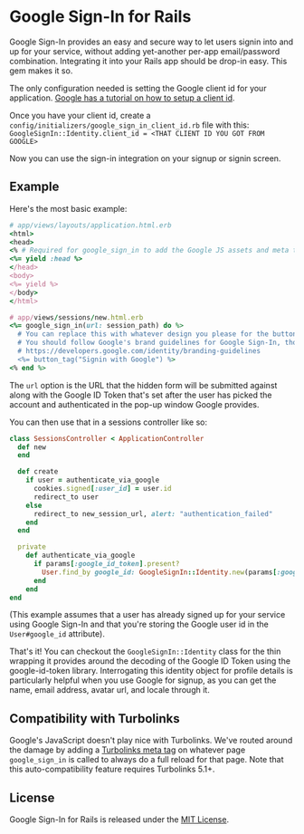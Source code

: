 # Google Sign-In for Rails

Google Sign-In provides an easy and secure way to let users signin into and up for your service,
without adding yet-another per-app email/password combination. Integrating it into your Rails app
should be drop-in easy. This gem makes it so.

The only configuration needed is setting the Google client id for your application. [Google has a
tutorial on how to setup a client id](https://developers.google.com/identity/sign-in/web/server-side-flow#step_1_create_a_client_id_and_client_secret).

Once you have your client id, create a `config/initializers/google_sign_in_client_id.rb` file with this:
`GoogleSignIn::Identity.client_id = <THAT CLIENT ID YOU GOT FROM GOOGLE>`

Now you can use the sign-in integration on your signup or signin screen.

## Example

Here's the most basic example:

```ruby
# app/views/layouts/application.html.erb
<html>
<head>
<% # Required for google_sign_in to add the Google JS assets and meta tags! %>
<%= yield :head %>
</head>
<body>
<%= yield %>
</body>
</html>

# app/views/sessions/new.html.erb
<%= google_sign_in(url: session_path) do %>
  # You can replace this with whatever design you please for the button.
  # You should follow Google's brand guidelines for Google Sign-In, though:
  # https://developers.google.com/identity/branding-guidelines
  <%= button_tag("Signin with Google") %>
<% end %>
```

The `url` option is the URL that the hidden form will be submitted against along with the Google ID Token
that's set after the user has picked the account and authenticated in the pop-up window Google provides.

You can then use that in a sessions controller like so:

```ruby
class SessionsController < ApplicationController
  def new
  end

  def create
    if user = authenticate_via_google
      cookies.signed[:user_id] = user.id
      redirect_to user
    else
      redirect_to new_session_url, alert: "authentication_failed"
    end
  end

  private
    def authenticate_via_google
      if params[:google_id_token].present?
        User.find_by google_id: GoogleSignIn::Identity.new(params[:google_id_token]).user_id
      end
    end
end
```

(This example assumes that a user has already signed up for your service using Google Sign-In and that
you're storing the Google user id in the `User#google_id` attribute).

That's it! You can checkout the `GoogleSignIn::Identity` class for the thin wrapping it provides around
the decoding of the Google ID Token using the google-id-token library. Interrogating this identity object
for profile details is particularly helpful when you use Google for signup, as you can get the name, email
address, avatar url, and locale through it.

## Compatibility with Turbolinks

Google's JavaScript doesn't play nice with Turbolinks. We've routed around the damage by adding a [Turbolinks
meta tag](https://github.com/turbolinks/turbolinks/blob/master/README.md#ensuring-specific-pages-trigger-a-full-reload)
on whatever page `google_sign_in` is called to always do a full reload for that page. Note that this
auto-compatibility feature requires Turbolinks 5.1+.

## License

Google Sign-In for Rails is released under the [MIT License](https://opensource.org/licenses/MIT).
